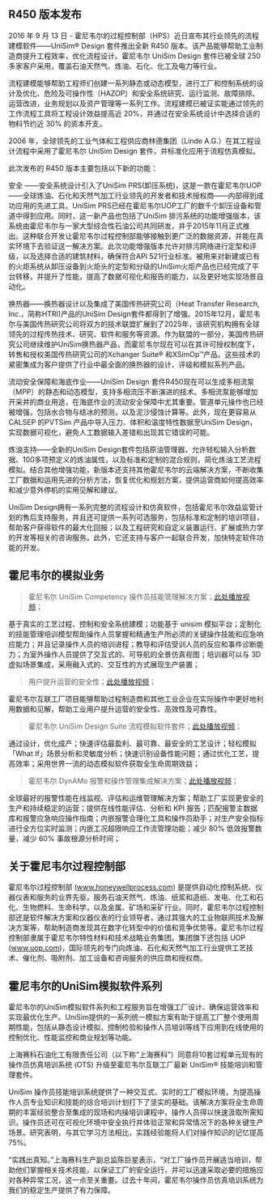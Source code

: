 ## R450 版本发布
2016 年 9 月 13 日 - 霍尼韦尔的过程控制部（HPS）近日宣布其行业领先的流程建模软件——UniSim® Design 套件推出全新 R450 版本。该产品能够帮助工业制造商提升工程效率，优化流程设计。霍尼韦尔 UniSim Design 套件已被全球 250 多家客户采用，覆盖石油天然气、炼油、石化、化工及电力等行业。

流程建模能够帮助工程师们创建一系列静态或动态模型，进行工厂和控制系统的设计及优化、危险及可操作性（HAZOP）和安全系统研究、运行监测、故障排除、运营改进，业务规划以及资产管理等一系列工作。流程建模已被证实能通过领先的工作流程工具将工程设计效益提高近 20%，并通过在安全系统设计中选择合适的物料节约近 30% 的资本开支。

2006 年，全球领先的工业气体和工程供应商林德集团（Linde A.G.）在其工程设计流程中采用了霍尼韦尔 UniSim Design 套件，并标准化应用于流程仿真模拟。

此次发布的 R450 版本主要包括以下新的功能：

安全 ——安全系统设计引入了UniSim PRS(卸压系统)，这是一款在霍尼韦尔UOP——全球炼油、石化和天然气加工行业领先的开发者和技术授权商——内部得到成功应用的先进工具。UniSim PRS已经在霍尼韦尔UOP工厂的数千个卸压设备和管道中得到应用。同时，这一新产品也包括了UniSim 排污系统的功能增强版本，该系统由霍尼韦尔与一家大型综合性石油公司共同研发，并于2015年11月正式推出。这种联合开发让霍尼韦尔过程控制部能够接触到更广泛的数据资源，并能在真实环境下去验证这一解决方案。此次功能增强版本允许对排污网络进行定型和评级，以及选择合适的建筑材料，确保符合API 521行业标准。被用来对新建或已有的火炬系统从卸压设备到火炬头的定型和分级的UniSim火炬产品也已经完成了平台转移，并提升了性能，提高了数据可视化和报告的能力，以及更好地实现场景自动化。

换热器——换热器设计以及集成了美国传热研究公司（Heat Transfer Research, Inc.，简称HTRI)产品的UniSim Design套件都得到了增强。2015年12月，霍尼韦尔与美国传热研究公司将双方的技术联盟扩展到了2025年，该研究机构拥有全球领先的过程传热技术、研究、软件和服务等资源。作为联盟的一部分，美国传热研究公司继续维护UniSim换热器产品，而霍尼韦尔现在可以在其许可授权制度下，转售和授权美国传热研究公司的Xchanger Suite® 和XSimOp™产品。这些技术的紧密集成为客户提供了行业中最全面的换热器的设计、评级和模拟系列产品。

流动安全保障和海底作业——UniSim Design 套件R450现在可以生成多相流泵（MPP）的静态和动态模型，支持多相流压不断演进的技术。多相流泵能够增加开采井的商业用途，在海底作业的流动安全保障中尤其重要。管道单元操作也已经被增强，包括水合物与结冰的预测，以及泥沙侵蚀计算等。此外，现在更容易从CALSEP 的PVTSim 产品中导入压力、体积和温度特性数据至UniSim Design，实现数据可视化，避免人工数据输入差错和出现其它错误的可能。

炼油支持——全新的UniSim Design套件包括原油管理器，允许轻松输入分析数据、100多项预定义的炼油属性，以及标准和定制的混合规则，简化炼油工艺流程模拟。结合其他增强功能，新版本还支持其他霍尼韦尔的云端解决方案，不断收集工厂数据和运用先进的分析方法，恢复优化和规划方案，提供运营商如何提高效率和减少意外停机的实用见解和建议。

UniSim Design拥有一系列完整的流程设计和仿真软件，包括霍尼韦尔效益监管计划的售后支持服务，并且还可提供一系列可选服务，包括标准和定制的培训项目，帮助客户获得软件的最大化回报；以及工程研究和自定义装置运行、扩展或热力学的开发等相关的咨询服务。此外，它还支持与客户一起联合开发，加快特定软件功能的开发。

## 霍尼韦尔的模拟业务
> 霍尼韦尔 UniSim Competency 操作员技能管理解决方案；[此处播放视频](https://pan.baidu.com/play/video#/video?path=%2F%E8%A7%86%E9%A2%91%2F%E9%9C%8D%E5%B0%BC%E9%9F%A6%E5%B0%94%E4%B8%9A%E5%8A%A1%2FUniSim%20Competency.mp4)；

基于真实的工艺过程、控制和安全系统建模；功能基于 unisim 模拟平台；定制化的技能管理培训模型帮助操作人员掌握和精通生产所必须的关键操作技能和应急响应能力；并且记录操作人员的培训进程；教导和评估受训人员的反应和事件诊断能力；为室外操作人员提供了交互式的、可导航的全景仿真视图；培训器可以与 3D 虚拟场景集成，采用融入式的、交互性的方式展现生产装置；

> 用户提升运营的安全性；[此处播放视频](https://pan.baidu.com/play/video#/video?path=%2F%E8%A7%86%E9%A2%91%2F%E9%9C%8D%E5%B0%BC%E9%9F%A6%E5%B0%94%E4%B8%9A%E5%8A%A1%2F%E4%BA%92%E8%81%94%E5%B7%A5%E5%8E%82.mp4&t=3)；

霍尼韦尔互联工厂项目能够帮助过程制造商和其他工业企业在实际操作中更好地利用数据和见解，帮助工业用户提升运营的安全性、高效性及可靠性。

> 霍尼韦尔 UniSim Design Suite 流程模拟软件套件；[此处播放视频](https://pan.baidu.com/play/video#/video?path=%2F%E8%A7%86%E9%A2%91%2F%E9%9C%8D%E5%B0%BC%E9%9F%A6%E5%B0%94%E4%B8%9A%E5%8A%A1%2FUniSim%20Design%20Suite.mp4&t=2)；

通过设计，优化成产；快速评估最盈利、最可靠、最安全的工艺设计；轻松模拟「What If」场景分析和灵敏度分析；快速识别设备性能问题；通过优化工艺，提高效率；采用世界一流的动态模拟软件获取全生命周期效益；

> 霍尼韦尔 DynAMo 报警和操作管理集成解决方案；[此处播放视频](https://pan.baidu.com/play/video#/video?path=%2F%E8%A7%86%E9%A2%91%2F%E9%9C%8D%E5%B0%BC%E9%9F%A6%E5%B0%94%E4%B8%9A%E5%8A%A1%2FDynAMo.mp4&t=0)；

全球最好的报警性能在线监视、评估和运维管理解决方案；帮助工厂实现更安全的生产和持续稳定的运营；提供在线性能评估、分析和 KPI 报告；匹配报警主数据库和报警应急响应操作指南；内嵌报警合理化工具和操作员助手；对生产安全指标进行全方位实时监测；内嵌工况超限响应工作流管理功能；减少 80% 低效报警数量，减少 60% 事故根源分析时间；

## 关于霍尼韦尔过程控制部
霍尼韦尔过程控制部 (www.honeywellprocess.com) 是提供自动化控制系统、仪器仪表和服务的业界先驱，服务石油天然气、炼油、纸浆和造纸、发电、化工和石化、生物燃料、生命科学，以及金属、矿场和采矿行业。同时，霍尼韦尔过程控制部还是软件解决方案和仪器仪表的行业领导者，通过其强大的工业物联网技术及解决方案等，帮助制造商发现其在数字化转型中的价值和竞争优势等。霍尼韦尔过程控制部隶属于霍尼韦尔特性材料和技术战略业务集团。集团旗下还包括 UOP (www.uop.com)，国际领先的专门向炼油、石化和天然气加工行业提供工艺技术、催化剂、吸附剂、加工设备和咨询服务的供应商和授权商。

## 霍尼韦尔的UniSim模拟软件系列
霍尼韦尔的UniSim模拟软件系列和工程服务旨在增强工厂设计、确保运营效率和实现最优化生产。UniSim提供的一系列统一模拟方案有助于提高工厂整个使用周期性能，包括从静态设计模拟、控制检验和操作人员培训等线下应用到在线使用的控制优化、性能监控和商业规划等功能。


上海赛科石油化工有限责任公司（以下称“上海赛科”）同意将10套过程单元现有的操作员仿真培训系统 (OTS) 升级至霍尼韦尔互联工厂最新 UniSim® 技能培训和管理套件。

UniSim 操作员技能培训系统提供了一种交互式、实时的工厂模拟环境，为提高操作人员专业知识和技能的综合培训计划打下了坚实的基础。该解决方案将全生命周期的丰富经验整合至集成的现场和内操培训课程中，操作人员得以快速汲取所需知识。操作员还可在可视化环境中安全执行并体验正常和异常情况下的各种关键生产场景。研究表明，与其它学习方法相比，实践经验能将人们对操作知识的记忆提高75%。

“实践出真知。”上海赛科生产副总监陈巨星表示，“对工厂操作员开展适当培训，帮助他们掌握相关技术技能，以保证工厂的安全运行，并可以迅速采取必要的措施应对各种异常工况，这一点至关重要。过去十年间，霍尼韦尔操作员仿真培训系统为我们的稳定生产提供了有力保障。

